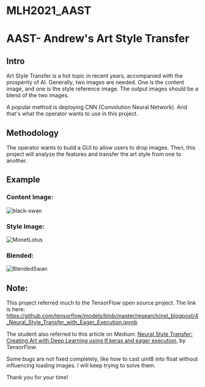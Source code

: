 # MLH2021_AAST
# AAST- Andrew's Art Style Transfer

## Intro

Art Style Transfer is a hot topic in recent years, accompanied with the prosperity of AI. Generally, two images are needed. One is the content image, and one is the style reference image. The output images should be a blend of the two images.

A popular method is deploying CNN (Convolution Neural Network). And that's what the operator wants to use in this project.

## Methodology 

The operator wants to build a GUI to allow users to drop images. Then, this project will analyze the features and transfer the art style from one to another.

## Example 

### Content Image: 
![black-swan](https://user-images.githubusercontent.com/43218650/103468398-b4a8f600-4d26-11eb-8c9e-b10c79ca90fe.JPG)

### Style Image: 
![MonetLotus](https://user-images.githubusercontent.com/43218650/103468371-6a277980-4d26-11eb-9211-c4bb1c40a1bb.jpg)

### Blended: 
![BlendedSwan](https://user-images.githubusercontent.com/43218650/103468380-80353a00-4d26-11eb-8a4c-e2cb1c06a538.png)


## Note:
This project referred much to the TensorFlow open source project. The link is here: https://github.com/tensorflow/models/blob/master/research/nst_blogpost/4_Neural_Style_Transfer_with_Eager_Execution.ipynb

The student also referred to this article on Medium: [Neural Style Transfer: Creating Art with Deep Learning using tf.keras and eager execution](https://medium.com/tensorflow/neural-style-transfer-creating-art-with-deep-learning-using-tf-keras-and-eager-execution-7d541ac31398), by TensorFlow. 

Some bugs are not fixed completely, like how to cast uint8 into float without influencing loading images. I will keep trying to solve them.

Thank you for your time!
